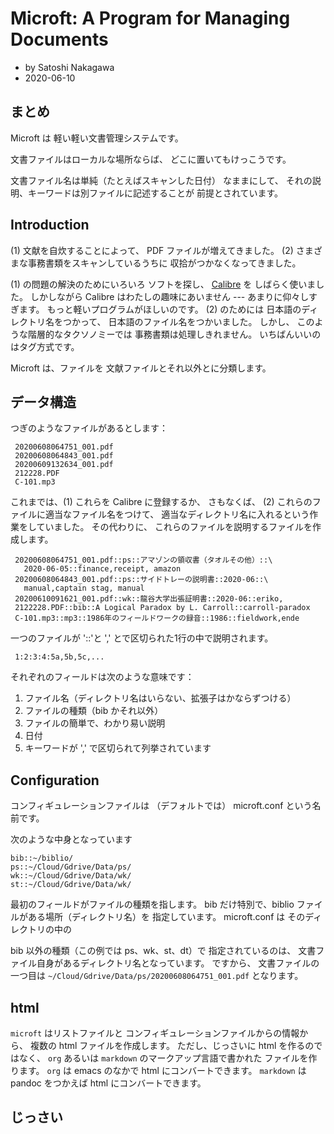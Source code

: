<!-- -*- coding: utf-8; mode: markdown -*- -->

# Microft: A Program for Managing Documents

- by Satoshi Nakagawa
- 2020-06-10

## まとめ

Microft は 軽い軽い文書管理システムです。

文書ファイルはローカルな場所ならば、
どこに置いてもけっこうです。

文書ファイル名は単純（たとえばスキャンした日付）
なままにして、
それの説明、キーワードは別ファイルに記述することが
前提とされています。


## Introduction

(1) 文献を自炊することによって、
PDF ファイルが増えてきました。
(2) さまざまな事務書類をスキャンしているうちに
収拾がつかなくなってきました。

(1) の問題の解決のためにいろいろ
ソフトを探し、
[Calibre](https://calibre-ebook.com/) を
しばらく使いました。
しかしながら Calibre はわたしの趣味にあいません ---
あまりに仰々しすぎます。
もっと軽いプログラムがほしいのです。
(2) のためには
日本語のディレクトリ名をつかって、
日本語のファイル名をつかいました。
しかし、
このような階層的なタクソノミーでは
事務書類は処理しきれません。
いちばんいいのはタグ方式です。

Microft は、ファイルを
文献ファイルとそれ以外とに分類します。

## データ構造

つぎのようなファイルがあるとします：

     20200608064751_001.pdf
     20200608064843_001.pdf
     20200609132634_001.pdf
     212228.PDF
     C-101.mp3
     

これまでは、(1) これらを Calibre に登録するか、
さもなくば、
(2) これらのファイルに適当なファイル名をつけて、
適当なディレクトリ名に入れるという作業をしていました。
その代わりに、
これらのファイルを説明するファイルを作成します。

     20200608064751_001.pdf::ps::アマゾンの領収書（タオルその他）::\
       2020-06-05::finance,receipt, amazon
     20200608064843_001.pdf::ps::サイドトレーの説明書::2020-06::\
       manual,captain stag, manual
     20200610091621_001.pdf::wk::龍谷大学出張証明書::2020-06::eriko,
     2122228.PDF::bib::A Logical Paradox by L. Carroll::carroll-paradox
     C-101.mp3::mp3::1986年のフィールドワークの録音::1986::fieldwork,ende

一つのファイルが '::'と ',' とで区切られた1行の中で説明されます。

     1:2:3:4:5a,5b,5c,...


それぞれのフィールドは次のような意味です：

 1. ファイル名（ディレクトリ名はいらない、拡張子はかならずつける）
 2. ファイルの種類（bib かそれ以外）
 3. ファイルの簡単で、わかり易い説明
 4. 日付
 5. キーワードが ',' で区切られて列挙されています
 

## Configuration

コンフィギュレーションファイルは
（デフォルトでは） microft.conf という名前です。

次のような中身となっています

    bib::~/biblio/
    ps::~/Cloud/Gdrive/Data/ps/
    wk::~/Cloud/Gdrive/Data/wk/
    st::~/Cloud/Gdrive/Data/wk/

最初のフィールドがファイルの種類を指します。
bib だけ特別で、biblio ファイルがある場所（ディレクトリ名）を
指定しています。
microft.conf は
そのディレクトリの中の

bib 以外の種類（この例では ps、wk、st、dt）で
指定されているのは、
文書ファイル自身があるディレクトリ名となっています。
ですから、
文書ファイルの一つ目は `~/Cloud/Gdrive/Data/ps/20200608064751_001.pdf` 
となります。

## html

`microft` はリストファイルと
コンフィギュレーションファイルからの情報から、
複数の html ファイルを作成します。
ただし、じっさいに html を作るのではなく、
`org` あるいは `markdown` のマークアップ言語で書かれた
ファイルを作ります。
`org` は emacs のなかで html にコンバートできます。
`markdown` は pandoc をつかえば html
にコンバートできます。

## じっさい





